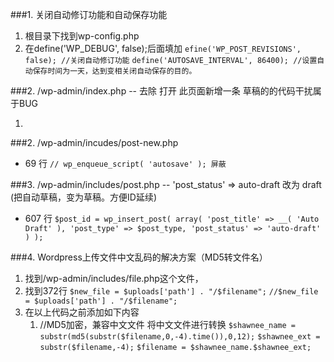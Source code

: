 ###1. 关闭自动修订功能和自动保存功能
1. 根目录下找到wp-config.php
2. 在define('WP_DEBUG', false);后面填加
```efine('WP_POST_REVISIONS', false); //关闭自动修订功能```
```define('AUTOSAVE_INTERVAL', 86400); //设置自动保存时间为一天，达到变相关闭自动保存的目的。```


###2. /wp-admin/index.php  -- 去除 打开 此页面新增一条 草稿的的代码干扰属于BUG
1. <?php wp_dashboard(); ?>


###2. /wp-admin/incudes/post-new.php
* 69 行
	```// wp_enqueue_script( 'autosave' ); 屏蔽```


###3. /wp-admin/includes/post.php -- 'post_status' => auto-draft 改为 draft (把自动草稿，变为草稿。方便ID延续)
* 607 行
	```$post_id = wp_insert_post( array( 'post_title' => __( 'Auto Draft' ), 'post_type' => $post_type, 'post_status' => 'auto-draft' ) );```



###4. Wordpress上传文件中文乱码的解决方案（MD5转文件名）
1. 找到/wp-admin/includes/file.php这个文件，
2. 找到372行
	```$new_file = $uploads['path'] . "/$filename";```
	```//$new_file = $uploads['path'] . "/$filename";```
3. 在以上代码之前添加如下内容
   1. //MD5加密，兼容中文文件 将中文文件进行转换
	```$shawnee_name = substr(md5(substr($filename,0,-4).time()),0,12);```
	```$shawnee_ext = substr($filename,-4);```
	```$filename = $shawnee_name.$shawnee_ext;```

